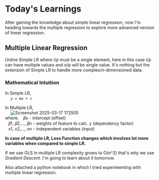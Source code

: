 # Today's Learnings
After gaining the knowledge about simple linear regression, now I'm heading towards the multiple regression to explore more advanced version of linear regression.

## Multiple Linear Regression
Unline Simple LR where i/p must be a single element, here in this case i/p can have multiple values and o/p will be single value. It's nothing but the extension of Simple LR to 
handle more complex/n-dimensioned data.

### Mathematical Intuition
In Simple LR,  
&ensp;&ensp; ```y = mx + c```

In Multiple LR,  
&ensp;&ensp; 
![Screenshot 2025-03-17 172505](https://github.com/user-attachments/assets/31bb742a-0844-4d01-bcb8-254cc1ad09ea)  
where,
&ensp; 𝛽o - intercept (offset)  
&ensp; 𝛽1, 𝛽2,..., 𝛽n - weights of feature to calc. y (dependency factor)  
&ensp; x1, x2,..., xn - independent variables (input)   

**In case of multiple LR, Loss Function changes which involves lot more variables when compared to simple LR.**  

If we use OLS in multiple LR complexity grows to O(n^3) that's why we use *Gradient Descent*.
I'm going to learn about it tomorrow.


Also attached a python notebook in which I tried experimenting with multiple linear regression.
